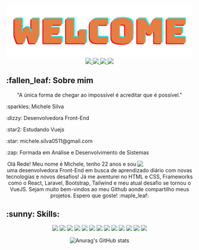 <img src="https://github.com/michelesilva20/michelesilva20/blob/main/welcome.png">

<div align="center" style="margin-bottom="10px"">
  <a href="https://www.linkedin.com/in/michele-silva-462b21218/">
    <img src="https://img.shields.io/badge/linkedin-%230077B5.svg?style=for-the-badge&logo=linkedin&logoColor=white">
  </a>
  <a href="https://www.instagram.com/cosmusluz">
    <img src="https://img.shields.io/badge/Instagram-%23E4405F.svg?style=for-the-badge&logo=Instagram&logoColor=white">
  </a>
  <a href="mailto:michele.silva0511@gmail.com">
    <img src="https://img.shields.io/badge/Gmail-D14836?style=for-the-badge&logo=gmail&logoColor=white">
  </a>
  <a href="#">
    <img src="https://img.shields.io/badge/Discord-%235865F2.svg?style=for-the-badge&logo=discord&logoColor=white">
  </a>
</div>

<div>
  <h2>:fallen_leaf: Sobre mim</h2>
  <p align="center">"A única forma de chegar ao impossível é acreditar que é possível."</p>
    <div>
    <p>:sparkles: Michele Silva</p>
    <p>:dizzy: Desenvolvedora Front-End</p>
    <p>:star2: Estudando Vuejs</p>
    <p>:star: michele.silva0511@gmail.com</p>
    <p>:zap: Formada em Análise e Desenvolvimento de Sistemas</p>
  </div>
    <img width="150px" align="right" src="https://media.giphy.com/media/v1.Y2lkPTc5MGI3NjExbHluZDRmb3V3MjN1MmFrbHFlbTVkZTZwcHowd2dmMjMzenc4eG0zdyZlcD12MV9pbnRlcm5hbF9naWZfYnlfaWQmY3Q9Zw/Xvl4x6XkIs8zXz5hVu/giphy.gif">
 

  
  <p align="center">Olá Rede! Meu nome é Michele, tenho 22 anos e sou uma desenvolvedora Front-End em busca de aprendizado diário com novas tecnologias e novos desafios! Já me aventurei no HTML e CSS, Frameworks como o React, Laravel, Bootstrap, Tailwind e meu atual desafio se tornou o VueJS. Sejam muito bem-vindos ao meu Github aonde compartilho meus projetos. Espero que goste! :maple_leaf:</p>
</div>

<div>
  <h2 align="left">:sunny: Skills:</h2>
  <p align="center"> 
        <img src="https://img.shields.io/badge/html5-%23E34F26.svg?style=for-the-badge&logo=html5&logoColor=white"/>
        <img src="https://img.shields.io/badge/css3-%231572B6.svg?style=for-the-badge&logo=css3&logoColor=white"/>
        <img src="https://img.shields.io/badge/javascript-%23323330.svg?style=for-the-badge&logo=javascript&logoColor=%23F7DF1E"/>
        <img src="https://img.shields.io/badge/jquery-%230769AD.svg?style=for-the-badge&logo=jquery&logoColor=white"/>
        <img src="https://img.shields.io/badge/bootstrap-%238511FA.svg?style=for-the-badge&logo=bootstrap&logoColor=white"/>
        <img src="https://img.shields.io/badge/tailwindcss-%2338B2AC.svg?style=for-the-badge&logo=tailwind-css&logoColor=white"/>
        <img src="https://img.shields.io/badge/react-%2320232a.svg?style=for-the-badge&logo=react&logoColor=%2361DAFB"/>
        <img src="https://img.shields.io/badge/React_Router-CA4245?style=for-the-badge&logo=react-router&logoColor=white"/>
        <img src="https://img.shields.io/badge/MUI-%230081CB.svg?style=for-the-badge&logo=mui&logoColor=white"/>
        <img src="https://img.shields.io/badge/vuejs-%2335495e.svg?style=for-the-badge&logo=vuedotjs&logoColor=%234FC08D"/>
        <img src="https://img.shields.io/badge/vite-%23646CFF.svg?style=for-the-badge&logo=vite&logoColor=white"/>
        <img src="https://img.shields.io/badge/laravel-%23FF2D20.svg?style=for-the-badge&logo=laravel&logoColor=white"/>
        <img src="https://img.shields.io/badge/WordPress-%23117AC9.svg?style=for-the-badge&logo=WordPress&logoColor=white"/>
  </p>
</div>

<div align="center">

<img src="https://github-readme-stats.vercel.app/api?username=michelesilva20&show_icons=true&theme=darcula" alt="Anurag's GitHub stats">
</div>




